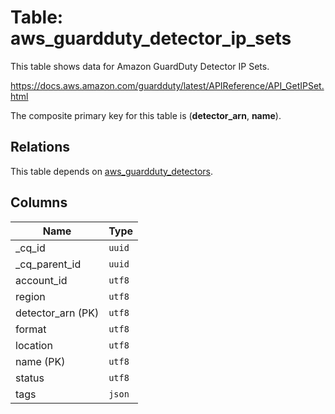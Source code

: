 # Table: aws_guardduty_detector_ip_sets

This table shows data for Amazon GuardDuty Detector IP Sets.

https://docs.aws.amazon.com/guardduty/latest/APIReference/API_GetIPSet.html

The composite primary key for this table is (**detector_arn**, **name**).

## Relations

This table depends on [aws_guardduty_detectors](aws_guardduty_detectors.md).

## Columns

| Name          | Type          |
| ------------- | ------------- |
|_cq_id|`uuid`|
|_cq_parent_id|`uuid`|
|account_id|`utf8`|
|region|`utf8`|
|detector_arn (PK)|`utf8`|
|format|`utf8`|
|location|`utf8`|
|name (PK)|`utf8`|
|status|`utf8`|
|tags|`json`|